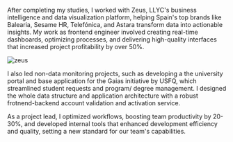 After completing my studies, I worked with Zeus, LLYC's business intelligence and data visualization platform, helping Spain's top brands like Balearia, Sesame HR, Telefónica, and Astara transform data into actionable insights. My work as frontend engineer involved creating real-time dashboards, optimizing processes, and delivering high-quality interfaces that increased project profitability by over 50%.

![zeus](/home/zeus.jpg)

I also led non-data monitoring projects, such as developing a the university portal and base application for the Gaias initiative by USFQ, which streamlined student requests and program/ degree management. I designed the whole data structure and application architecture with a robust frotnend-backend account validation and activation service.

As a project lead, I optimized workflows, boosting team productivity by 20-30%, and developed internal tools that enhanced development efficiency and quality, setting a new standard for our team's capabilities.

